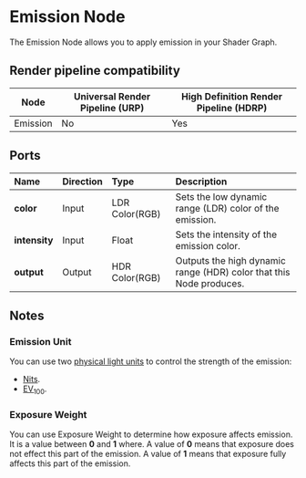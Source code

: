 # Emission Node

The Emission Node allows you to apply emission in your Shader Graph.

## Render pipeline compatibility

| **Node** | **Universal Render Pipeline (URP)** | **High Definition Render Pipeline (HDRP)** |
| -------- | ----------------------------------- | ------------------------------------------ |
| Emission | No                                  | Yes                                        |

## Ports

| Name          | Direction | Type           | Description                                                  |
| :------------ | :-------- | :------------- | :----------------------------------------------------------- |
| **color**     | Input     | LDR Color(RGB) | Sets the low dynamic range (LDR) color of the emission.      |
| **intensity** | Input     | Float          | Sets the intensity of the emission color.                    |
| **output**    | Output    | HDR Color(RGB) | Outputs the high dynamic range (HDR) color that this Node produces. |

## Notes

### Emission Unit

You can use two [physical light units](https://docs.unity3d.com/Packages/com.unity.render-pipelines.high-definition@latest/index.html?subfolder=/manual/Physical-Light-Units.html) to control the strength of the emission:

* [Nits](https://docs.unity3d.com/Packages/com.unity.render-pipelines.high-definition@latest/index.html?subfolder=/manual/Physical-Light-Units.html%23Nits).
* [EV<sub>100</sub>](https://docs.unity3d.com/Packages/com.unity.render-pipelines.high-definition@latest/index.html?subfolder=/manual/Physical-Light-Units.html%23EV).


### Exposure Weight
You can use Exposure Weight to determine how exposure affects emission. It is a value between **0** and **1** where. A value of **0** means that exposure does not effect this part of the emission. A value of **1** means that exposure fully affects this part of the emission.
